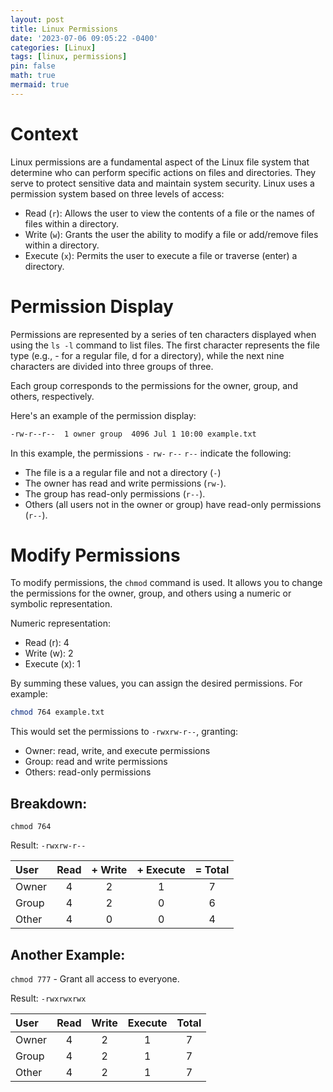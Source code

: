 ```yaml
---
layout: post
title: Linux Permissions
date: '2023-07-06 09:05:22 -0400'
categories: [Linux]
tags: [linux, permissions]
pin: false
math: true
mermaid: true
---
```

# Context
Linux permissions are a fundamental aspect of the Linux file system that determine who can perform specific actions on files and directories. They serve to protect sensitive data and maintain system security. Linux uses a permission system based on three levels of access: 

- Read (`r`): Allows the user to view the contents of a file or the names of files within a directory.
- Write (`w`): Grants the user the ability to modify a file or add/remove files within a directory.
- Execute (`x`): Permits the user to execute a file or traverse (enter) a directory.

#  Permission Display
Permissions are represented by a series of ten characters displayed when using the `ls -l` command to list files. The first character represents the file type (e.g., - for a regular file, d for a directory), while the next nine characters are divided into three groups of three. 

Each group corresponds to the permissions for the owner, group, and others, respectively.

Here's an example of the permission display:
```bash
-rw-r--r--  1 owner group  4096 Jul 1 10:00 example.txt
```

In this example, the permissions `-` `rw-` `r--` `r--` indicate the following:

- The file is a a regular file and not a directory (`-`) 
- The owner has read and write permissions (`rw-`).
- The group has read-only permissions (`r--`).
- Others (all users not in the owner or group) have read-only permissions (`r--`).

#  Modify Permissions
To modify permissions, the `chmod` command is used. It allows you to change the permissions for the owner, group, and others using a numeric or symbolic representation.

Numeric representation:
- Read (r): 4
- Write (w): 2
- Execute (x): 1

By summing these values, you can assign the desired permissions. For example:
```bash
chmod 764 example.txt
```
This would set the permissions to `-rwxrw-r--`, granting:
- Owner: read, write, and execute permissions
- Group: read and write permissions
- Others: read-only permissions

## Breakdown: 
`chmod 764`

Result: `-rwxrw-r--`

|  User | Read | + Write  | + Execute  | = Total |
|:------|:----:|:-----:|:-------:|:-------:|
| Owner | 4    | 2     | 1 | 7 |
| Group | 4    | 2     | 0 | 6 |
| Other | 4    | 0     | 0 | 4 |

## Another Example: 
`chmod 777` - Grant all access to everyone.

Result: `-rwxrwxrwx`

|  User | Read | Write | Execute | Total |
|:------|:----:|:-----:|:-------:|:-------:|
| Owner | 4    | 2     | 1 | 7 |
| Group | 4    | 2     | 1 | 7 |
| Other | 4    | 2     | 1 | 7 |

